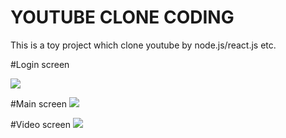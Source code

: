 # YOUTUBE CLONE CODING

This is a toy project which clone youtube by node.js/react.js etc.

#Login screen

<img src="https://user-images.githubusercontent.com/59558363/83371754-57e70500-a3fe-11ea-9c7c-a212d52d6039.png"></img>

#Main screen
<img src="https://user-images.githubusercontent.com/59558363/83371781-73eaa680-a3fe-11ea-82ea-f0770a61321c.png"></img>

#Video screen
<img src="https://user-images.githubusercontent.com/59558363/83371847-95e42900-a3fe-11ea-8900-8008963c2add.png"></img>
